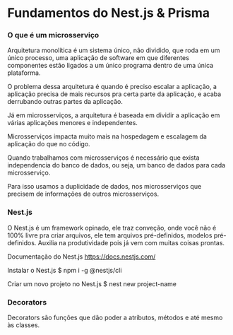 # Fundamentos do Nest.js & Prisma

### O que é um microsserviço

Arquitetura monolítica é um sistema único, não dividido, que roda em um único processo, uma aplicação de software em que diferentes componentes estão ligados a um único programa dentro de uma única plataforma.

O problema dessa arquitetura é quando é preciso escalar a aplicação, a aplicação precisa de mais recursos pra certa parte da aplicação, e acaba derrubando outras partes da aplicação.

Já em microsserviços, a arquitetura é baseada em dividir a aplicação em várias aplicações menores e independentes.

Microsserviços impacta muito mais na hospedagem e escalagem da aplicação do que no código.

Quando trabalhamos com microsserviços é necessário que exista independencia do banco de dados, ou seja, um banco de dados para cada microsserviço.

Para isso usamos a duplicidade de dados, nos microsserviços que precisem de informações de outros microsserviços.

### Nest.js

O Nest.js é um framework opinado, ele traz conveção, onde você não é 100% livre pra criar arquivos, ele tem arquivos pré-definidos, modelos pré-definidos. Auxilia na produtividade pois já vem com muitas coisas prontas.

Documentação do Nest.js
https://docs.nestjs.com/

Instalar o Nest.js
$ npm i -g @nestjs/cli

Criar um novo projeto no Nest.js
$ nest new project-name

### Decorators

Decorators são funções que dão poder a atributos, métodos e até mesmo às classes.

